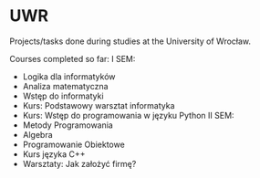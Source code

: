 # UWR
Projects/tasks done during studies at the University of Wrocław.

Courses completed so far:
I SEM:
- Logika dla informatyków
- Analiza matematyczna
- Wstęp do informatyki
- Kurs: Podstawowy warsztat informatyka
- Kurs: Wstęp do programowania w języku Python
II SEM:
- Metody Programowania
- Algebra
- Programowanie Obiektowe
- Kurs języka C++
- Warsztaty: Jak założyć firmę?
